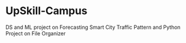 # UpSkill-Campus
DS and ML project on Forecasting Smart City Traffic Pattern and Python Project on File Organizer
